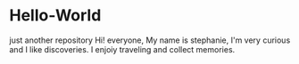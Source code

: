 # Hello-World
just another repository
Hi! everyone,
My name is stephanie, I'm very curious and I like discoveries. I enjoiy traveling and collect memories.
